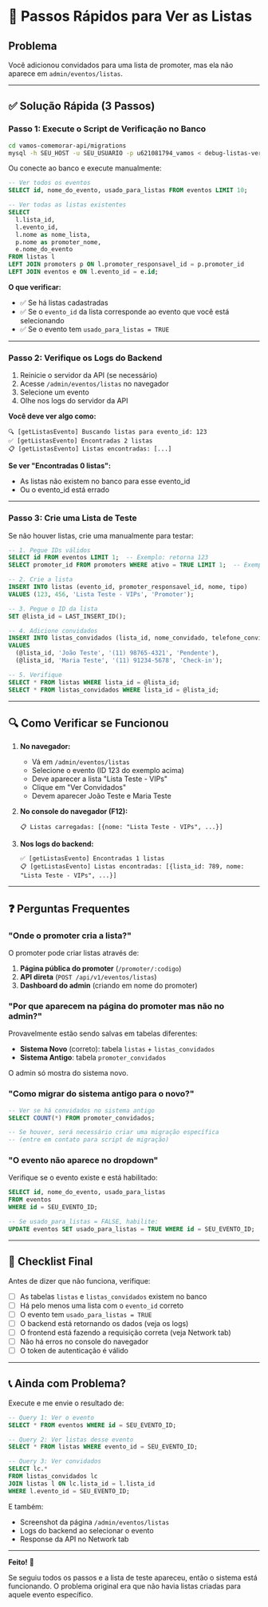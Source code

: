 # 🎯 Passos Rápidos para Ver as Listas

## Problema
Você adicionou convidados para uma lista de promoter, mas ela não aparece em `admin/eventos/listas`.

---

## ✅ Solução Rápida (3 Passos)

### Passo 1: Execute o Script de Verificação no Banco

```bash
cd vamos-comemorar-api/migrations
mysql -h SEU_HOST -u SEU_USUARIO -p u621081794_vamos < debug-listas-verificacao.sql
```

Ou conecte ao banco e execute manualmente:

```sql
-- Ver todos os eventos
SELECT id, nome_do_evento, usado_para_listas FROM eventos LIMIT 10;

-- Ver todas as listas existentes
SELECT 
  l.lista_id,
  l.evento_id,
  l.nome as nome_lista,
  p.nome as promoter_nome,
  e.nome_do_evento
FROM listas l
LEFT JOIN promoters p ON l.promoter_responsavel_id = p.promoter_id
LEFT JOIN eventos e ON l.evento_id = e.id;
```

**O que verificar:**
- ✅ Se há listas cadastradas
- ✅ Se o `evento_id` da lista corresponde ao evento que você está selecionando
- ✅ Se o evento tem `usado_para_listas = TRUE`

---

### Passo 2: Verifique os Logs do Backend

1. Reinicie o servidor da API (se necessário)
2. Acesse `/admin/eventos/listas` no navegador
3. Selecione um evento
4. Olhe nos logs do servidor da API

**Você deve ver algo como:**
```
🔍 [getListasEvento] Buscando listas para evento_id: 123
✅ [getListasEvento] Encontradas 2 listas
📋 [getListasEvento] Listas encontradas: [...]
```

**Se ver "Encontradas 0 listas":**
- As listas não existem no banco para esse evento_id
- Ou o evento_id está errado

---

### Passo 3: Crie uma Lista de Teste

Se não houver listas, crie uma manualmente para testar:

```sql
-- 1. Pegue IDs válidos
SELECT id FROM eventos LIMIT 1;  -- Exemplo: retorna 123
SELECT promoter_id FROM promoters WHERE ativo = TRUE LIMIT 1;  -- Exemplo: retorna 456

-- 2. Crie a lista
INSERT INTO listas (evento_id, promoter_responsavel_id, nome, tipo)
VALUES (123, 456, 'Lista Teste - VIPs', 'Promoter');

-- 3. Pegue o ID da lista
SET @lista_id = LAST_INSERT_ID();

-- 4. Adicione convidados
INSERT INTO listas_convidados (lista_id, nome_convidado, telefone_convidado, status_checkin)
VALUES 
  (@lista_id, 'João Teste', '(11) 98765-4321', 'Pendente'),
  (@lista_id, 'Maria Teste', '(11) 91234-5678', 'Check-in');

-- 5. Verifique
SELECT * FROM listas WHERE lista_id = @lista_id;
SELECT * FROM listas_convidados WHERE lista_id = @lista_id;
```

---

## 🔍 Como Verificar se Funcionou

1. **No navegador:**
   - Vá em `/admin/eventos/listas`
   - Selecione o evento (ID 123 do exemplo acima)
   - Deve aparecer a lista "Lista Teste - VIPs"
   - Clique em "Ver Convidados"
   - Devem aparecer João Teste e Maria Teste

2. **No console do navegador (F12):**
   ```
   📋 Listas carregadas: [{nome: "Lista Teste - VIPs", ...}]
   ```

3. **Nos logs do backend:**
   ```
   ✅ [getListasEvento] Encontradas 1 listas
   📋 [getListasEvento] Listas encontradas: [{lista_id: 789, nome: "Lista Teste - VIPs", ...}]
   ```

---

## ❓ Perguntas Frequentes

### "Onde o promoter cria a lista?"

O promoter pode criar listas através de:
1. **Página pública do promoter** (`/promoter/:codigo`)
2. **API direta** (`POST /api/v1/eventos/listas`)
3. **Dashboard do admin** (criando em nome do promoter)

### "Por que aparecem na página do promoter mas não no admin?"

Provavelmente estão sendo salvas em tabelas diferentes:
- **Sistema Novo** (correto): tabela `listas` + `listas_convidados`
- **Sistema Antigo**: tabela `promoter_convidados`

O admin só mostra do sistema novo.

### "Como migrar do sistema antigo para o novo?"

```sql
-- Ver se há convidados no sistema antigo
SELECT COUNT(*) FROM promoter_convidados;

-- Se houver, será necessário criar uma migração específica
-- (entre em contato para script de migração)
```

### "O evento não aparece no dropdown"

Verifique se o evento existe e está habilitado:

```sql
SELECT id, nome_do_evento, usado_para_listas 
FROM eventos 
WHERE id = SEU_EVENTO_ID;

-- Se usado_para_listas = FALSE, habilite:
UPDATE eventos SET usado_para_listas = TRUE WHERE id = SEU_EVENTO_ID;
```

---

## 🎯 Checklist Final

Antes de dizer que não funciona, verifique:

- [ ] As tabelas `listas` e `listas_convidados` existem no banco
- [ ] Há pelo menos uma lista com o `evento_id` correto
- [ ] O evento tem `usado_para_listas = TRUE`
- [ ] O backend está retornando os dados (veja os logs)
- [ ] O frontend está fazendo a requisição correta (veja Network tab)
- [ ] Não há erros no console do navegador
- [ ] O token de autenticação é válido

---

## 📞 Ainda com Problema?

Execute e me envie o resultado de:

```sql
-- Query 1: Ver o evento
SELECT * FROM eventos WHERE id = SEU_EVENTO_ID;

-- Query 2: Ver listas desse evento
SELECT * FROM listas WHERE evento_id = SEU_EVENTO_ID;

-- Query 3: Ver convidados
SELECT lc.* 
FROM listas_convidados lc
JOIN listas l ON lc.lista_id = l.lista_id
WHERE l.evento_id = SEU_EVENTO_ID;
```

E também:
- Screenshot da página `/admin/eventos/listas`
- Logs do backend ao selecionar o evento
- Response da API no Network tab

---

**Feito!** 🎉

Se seguiu todos os passos e a lista de teste apareceu, então o sistema está funcionando. O problema original era que não havia listas criadas para aquele evento específico.





